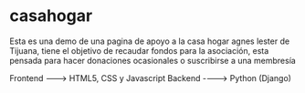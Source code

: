 # casahogar
Esta es una demo de una pagina de apoyo a la casa hogar agnes lester de Tijuana, tiene el objetivo de recaudar fondos para la asociación, esta pensada para hacer donaciones ocasionales o suscribirse a una membresía  

Frontend ---> HTML5, CSS y Javascript
Backend ----> Python (Django)
